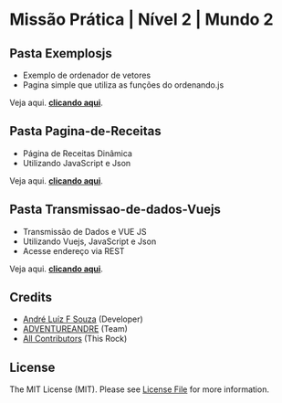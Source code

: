 # Missão Prática | Nível 2 | Mundo 2

## Pasta Exemplosjs
- Exemplo de ordenador de vetores 
- Pagina simple que utiliza as funções do ordenando.js

Veja aqui. **[clicando aqui](exemplosjs/ordernando.html)**.

## Pasta Pagina-de-Receitas

- Página de Receitas Dinâmica
- Utilizando JavaScript e Json

Veja aqui. **[clicando aqui](Página-de-Receitas-Dinâmica/receitas.html)**.


## Pasta Transmissao-de-dados-Vuejs

- Transmissão de Dados e VUE JS
- Utilizando Vuejs, JavaScript e Json 
- Acesse endereço via REST

Veja aqui. **[clicando aqui](Transmissao-de-dados-Vuejs/usuarios.html)**.


## Credits

- [André Luíz F Souza](https://github.com/adventureandre) (Developer)
- [ADVENTUREANDRE](https://github.com/adventureandre) (Team)
- [All Contributors](https://github.com/) (This Rock)

## License

The MIT License (MIT). Please see [License File](https://github.com/adventureandre/Lib/blob/main/LICENSE) for more information.
